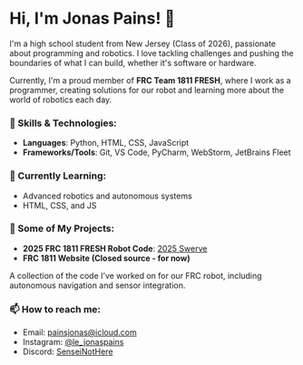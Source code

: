 # Hi, I'm Jonas Pains! 👋  
I'm a high school student from New Jersey (Class of 2026), passionate about programming and robotics. I love tackling challenges and pushing the boundaries of what I can build, whether it's software or hardware.

Currently, I'm a proud member of **FRC Team 1811 FRESH**, where I work as a programmer, creating solutions for our robot and learning more about the world of robotics each day.

### 🚀 Skills & Technologies:
- **Languages**: Python, HTML, CSS, JavaScript
- **Frameworks/Tools**: Git, VS Code, PyCharm, WebStorm, JetBrains Fleet

### 🌱 Currently Learning:
- Advanced robotics and autonomous systems
- HTML, CSS, and JS

### 📝 Some of My Projects:
- **2025 FRC 1811 FRESH Robot Code**: [2025 Swerve](https://github.com/SenseiNotHere/2025Swerve)
-  **FRC 1811 Website (Closed source - for now)**

  A collection of the code I’ve worked on for our FRC robot, including autonomous navigation and sensor integration.

### 📫 How to reach me:
- Email: [painsjonas@icloud.com](painsjonas@icloud.com)
- Instagram: [@le_jonaspains](instagram.com/le_jonaspains)
- Discord: [SenseiNotHere](discord.com/users/961762463823593523)
